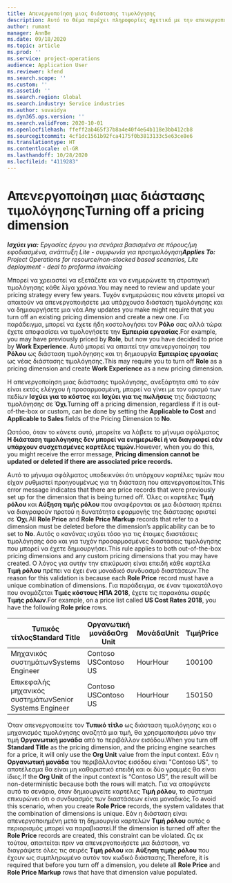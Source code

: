 ```yaml
---
title: Απενεργοποίηση μιας διάστασης τιμολόγησης
description: Αυτό το θέμα παρέχει πληροφορίες σχετικά με την απενεργοποίηση των διαστάσεων τιμολόγησης.
author: rumant
manager: AnnBe
ms.date: 09/18/2020
ms.topic: article
ms.prod: ''
ms.service: project-operations
audience: Application User
ms.reviewer: kfend
ms.search.scope: ''
ms.custom: ''
ms.assetid: ''
ms.search.region: Global
ms.search.industry: Service industries
ms.author: suvaidya
ms.dyn365.ops.version: ''
ms.search.validFrom: 2020-10-01
ms.openlocfilehash: ffeff2ab465f37b8a4e40f4e64b118e3bb412cb8
ms.sourcegitcommit: 4cf1dc1561b92fca4175f0b3813133c5e63ce8e6
ms.translationtype: HT
ms.contentlocale: el-GR
ms.lasthandoff: 10/28/2020
ms.locfileid: "4119283"
---
```

# <a name="turning-off-a-pricing-dimension"></a><span data-ttu-id="e850a-103">Απενεργοποίηση μιας διάστασης τιμολόγησης</span><span class="sxs-lookup"><span data-stu-id="e850a-103">Turning off a pricing dimension</span></span>

<span data-ttu-id="e850a-104">_**Ισχύει για:** Εργασίες έργου για σενάρια βασισμένα σε πόρους/μη εφοδιασμένα, ανάπτυξη Lite - συμφωνία για προτιμολόγηση_</span><span class="sxs-lookup"><span data-stu-id="e850a-104">_**Applies To:** Project Operations for resource/non-stocked based scenarios, Lite deployment - deal to proforma invoicing_</span></span>

<span data-ttu-id="e850a-105">Μπορεί να χρειαστεί να εξετάζετε και να ενημερώνετε τη στρατηγική τιμολόγησης κάθε λίγα χρόνια.</span><span class="sxs-lookup"><span data-stu-id="e850a-105">You may need to review and update your pricing strategy every few years.</span></span> <span data-ttu-id="e850a-106">Τυχόν ενημερώσεις που κάνετε μπορεί να απαιτούν να απενεργοποιήσετε μια υπάρχουσα διάσταση τιμολόγησης και να δημιουργήσετε μια νέα.</span><span class="sxs-lookup"><span data-stu-id="e850a-106">Any updates you make might require that you turn off an existing pricing dimension and create a new one.</span></span> <span data-ttu-id="e850a-107">Για παράδειγμα, μπορεί να έχετε ήδη κοστολογήσει τον **Ρόλο** σας αλλά τώρα έχετε αποφασίσει να τιμολογήσετε την **Εμπειρία εργασίας**.</span><span class="sxs-lookup"><span data-stu-id="e850a-107">For example, you may have previously priced by **Role**, but now you have decided to price by **Work Experience**.</span></span> <span data-ttu-id="e850a-108">Αυτό μπορεί να απαιτεί την απενεργοποίηση του **Ρόλου** ως διάσταση τιμολόγησης και τη δημιουργία **Εμπειρίας εργασίας** ως νέας διάστασης τιμολόγησης.</span><span class="sxs-lookup"><span data-stu-id="e850a-108">This may require you to turn off **Role** as a pricing dimension and create **Work Experience** as a new pricing dimension.</span></span> 

<span data-ttu-id="e850a-109">Η απενεργοποίηση μιας διάστασης τιμολόγησης, ανεξάρτητα από το εάν είναι εκτός ελέγχου ή προσαρμοσμένη, μπορεί να γίνει με τον ορισμό των πεδίων **Ισχύει για το κόστος** και **Ισχύει για τις πωλήσεις** της διάστασης τιμολόγησης σε **Όχι**.</span><span class="sxs-lookup"><span data-stu-id="e850a-109">Turning off a pricing dimension, regardless if it is out-of-the-box or custom, can be done by setting the **Applicable to Cost** and **Applicable to Sales** fields of the Pricing Dimension to **No**.</span></span>

<span data-ttu-id="e850a-110">Ωστόσο, όταν το κάνετε αυτό, μπορείτε να λάβετε το μήνυμα σφάλματος **Η διάσταση τιμολόγησης δεν μπορεί να ενημερωθεί ή να διαγραφεί εάν υπάρχουν συσχετισμένες καρτέλες τιμών.**</span><span class="sxs-lookup"><span data-stu-id="e850a-110">However, when you do this, you might receive the error message, **Pricing dimension cannot be updated or deleted if there are associated price records.**</span></span>

<span data-ttu-id="e850a-111">Αυτό το μήνυμα σφάλματος υποδεικνύει ότι υπάρχουν καρτέλες τιμών που είχαν ρυθμιστεί προηγουμένως για τη διάσταση που απενεργοποιείται.</span><span class="sxs-lookup"><span data-stu-id="e850a-111">This error message indicates that there are price records that were previously set up for the dimension that is being turned off.</span></span> <span data-ttu-id="e850a-112">Όλες οι καρτέλες **Τιμή ρόλου** και **Αύξηση τιμής ρόλου** που αναφέρονται σε μια διάσταση πρέπει να διαγραφούν προτού η δυνατότητα εφαρμογής της διάστασης οριστεί σε **Όχι**.</span><span class="sxs-lookup"><span data-stu-id="e850a-112">All **Role Price** and **Role Price Markup** records that refer to a dimension must be deleted before the dimension’s applicability can be to set to **No**.</span></span> <span data-ttu-id="e850a-113">Αυτός ο κανόνας ισχύει τόσο για τις έτοιμες διαστάσεις τιμολόγησης όσο και για τυχόν προσαρμοσμένες διαστάσεις τιμολόγησης που μπορεί να έχετε δημιουργήσει.</span><span class="sxs-lookup"><span data-stu-id="e850a-113">This rule applies to both out-of-the-box pricing dimensions and any custom pricing dimensions that you may have created.</span></span> <span data-ttu-id="e850a-114">Ο λόγος για αυτήν την επικύρωση είναι επειδή κάθε καρτέλα **Τιμή ρόλου** πρέπει να έχει ένα μοναδικό συνδυασμό διαστάσεων.</span><span class="sxs-lookup"><span data-stu-id="e850a-114">The reason for this validation is because each **Role Price** record must have a unique combination of dimensions.</span></span> <span data-ttu-id="e850a-115">Για παράδειγμα, σε έναν τιμοκατάλογο που ονομάζεται **Τιμές κόστους ΗΠΑ 2018**, έχετε τις παρακάτω σειρές **Τιμής ρόλων**.</span><span class="sxs-lookup"><span data-stu-id="e850a-115">For example, on a price list called **US Cost Rates 2018**, you have the following **Role price** rows.</span></span> 

| <span data-ttu-id="e850a-116">Τυπικός τίτλος</span><span class="sxs-lookup"><span data-stu-id="e850a-116">Standard Title</span></span>         | <span data-ttu-id="e850a-117">Οργανωτική μονάδα</span><span class="sxs-lookup"><span data-stu-id="e850a-117">Org Unit</span></span>    |<span data-ttu-id="e850a-118">Μονάδα</span><span class="sxs-lookup"><span data-stu-id="e850a-118">Unit</span></span>   |<span data-ttu-id="e850a-119">Τιμή</span><span class="sxs-lookup"><span data-stu-id="e850a-119">Price</span></span>  |<span data-ttu-id="e850a-120">Νομισματική μονάδα</span><span class="sxs-lookup"><span data-stu-id="e850a-120">Currency</span></span>  |
| -----------------------|-------------|-------|-------|----------|
| <span data-ttu-id="e850a-121">Μηχανικός συστημάτων</span><span class="sxs-lookup"><span data-stu-id="e850a-121">Systems Engineer</span></span>|<span data-ttu-id="e850a-122">Contoso US</span><span class="sxs-lookup"><span data-stu-id="e850a-122">Contoso US</span></span>|<span data-ttu-id="e850a-123">Hour</span><span class="sxs-lookup"><span data-stu-id="e850a-123">Hour</span></span>| <span data-ttu-id="e850a-124">100</span><span class="sxs-lookup"><span data-stu-id="e850a-124">100</span></span>|<span data-ttu-id="e850a-125">USD</span><span class="sxs-lookup"><span data-stu-id="e850a-125">USD</span></span>|
| <span data-ttu-id="e850a-126">Επικεφαλής μηχανικός συστημάτων</span><span class="sxs-lookup"><span data-stu-id="e850a-126">Senior Systems Engineer</span></span>|<span data-ttu-id="e850a-127">Contoso US</span><span class="sxs-lookup"><span data-stu-id="e850a-127">Contoso US</span></span>|<span data-ttu-id="e850a-128">Hour</span><span class="sxs-lookup"><span data-stu-id="e850a-128">Hour</span></span>| <span data-ttu-id="e850a-129">150</span><span class="sxs-lookup"><span data-stu-id="e850a-129">150</span></span>| <span data-ttu-id="e850a-130">USD</span><span class="sxs-lookup"><span data-stu-id="e850a-130">USD</span></span>|


<span data-ttu-id="e850a-131">Όταν απενεργοποιείτε τον **Τυπικό τίτλο** ως διάσταση τιμολόγησης και ο μηχανισμός τιμολόγησης αναζητά μια τιμή, θα χρησιμοποιήσει μόνο την τιμή **Οργανωτική μονάδα** από το περιβάλλον εισόδου.</span><span class="sxs-lookup"><span data-stu-id="e850a-131">When you turn off **Standard Title** as the pricing dimension, and the pricing engine searches for a price, it will only use the **Org Unit** value from the input context.</span></span> <span data-ttu-id="e850a-132">Εάν η **Οργανωτική μονάδα** του περιβάλλοντος εισόδου είναι "Contoso US", το αποτέλεσμα θα είναι μη καθοριστικό επειδή και οι δύο γραμμές θα είναι ίδιες.</span><span class="sxs-lookup"><span data-stu-id="e850a-132">If the **Org Unit** of the input context is “Contoso US”, the result will be non-deterministic because both the rows will match.</span></span> <span data-ttu-id="e850a-133">Για να αποφύγετε αυτό το σενάριο, όταν δημιουργείτε καρτέλες **Τιμή ρόλου**, το σύστημα επικυρώνει ότι ο συνδυασμός των διαστάσεων είναι μοναδικός.</span><span class="sxs-lookup"><span data-stu-id="e850a-133">To avoid this scenario, when you create **Role Price** records, the system validates that the combination of dimensions is unique.</span></span> <span data-ttu-id="e850a-134">Εάν η διάσταση είναι απενεργοποιημένη μετά τη δημιουργία καρτελών **Τιμή ρόλου** αυτός ο περιορισμός μπορεί να παραβιαστεί.</span><span class="sxs-lookup"><span data-stu-id="e850a-134">If the dimension is turned off after the **Role Price** records are created, this constraint can be violated.</span></span> <span data-ttu-id="e850a-135">Ως εκ τούτου, απαιτείται πριν να απενεργοποιήσετε μια διάσταση, να διαγράψετε όλες τις σειρές **Τιμή ρόλου** και **Αύξηση τιμής ρόλου** που έχουν ως συμπληρωμένο αυτόν τον κωδικό διάστασης.</span><span class="sxs-lookup"><span data-stu-id="e850a-135">Therefore, it is required that before you turn off a dimension, you delete all **Role Price** and **Role Price Markup** rows that have that dimension value populated.</span></span>
